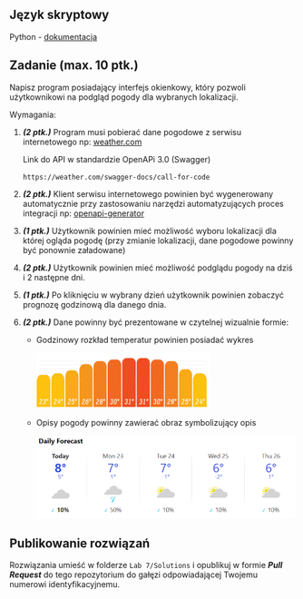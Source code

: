 ## Język skryptowy
Python - [dokumentacja](https://docs.python.org/3/tutorial/index.html)

## Zadanie (max. 10 ptk.)
Napisz program posiadający interfejs okienkowy, który pozwoli użytkownikowi na podgląd pogody dla wybranych lokalizacji.

Wymagania:
1. ***(2 ptk.)*** Program musi pobierać dane pogodowe z serwisu internetowego np: [weather.com](https://weather.com/)

   Link do API w standardzie OpenAPi 3.0 (Swagger)
   ```
   https://weather.com/swagger-docs/call-for-code
   ```

2. ***(2 ptk.)*** Klient serwisu internetowego powinien być wygenerowany automatycznie przy zastosowaniu narzędzi automatyzujących proces integracji np: [openapi-generator](https://github.com/OpenAPITools/openapi-generator)

3. ***(1 ptk.)*** Użytkownik powinien mieć możliwość wyboru lokalizacji dla której ogląda pogodę (przy zmianie lokalizacji, dane pogodowe powinny być ponownie załadowane)

3. ***(2 ptk.)*** Użytkownik powinien mieć możliwość podglądu pogody na dziś i 2 następne dni.

3. ***(1 ptk.)*** Po kliknięciu w wybrany dzień użytkownik powinien zobaczyć prognozę godzinową dla danego dnia.

3. ***(2 ptk.)*** Dane powinny być prezentowane w czytelnej wizualnie formie:
   - Godzinowy rozkład temperatur powinien posiadać wykres

      ![hourly-temps](./docs/hourly-temps.gif)

   - Opisy pogody powinny zawierać obraz symbolizujący opis

      ![hourly-temps](./docs/daily-weather.png)




## Publikowanie rozwiązań
Rozwiązania umieść w folderze `Lab 7/Solutions` i opublikuj w formie ***Pull Request*** do tego repozytorium do gałęzi odpowiadającej Twojemu numerowi identyfikacyjnemu.